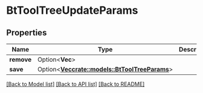 # BtToolTreeUpdateParams

## Properties

Name | Type | Description | Notes
------------ | ------------- | ------------- | -------------
**remove** | Option<**Vec<String>**> |  | [optional]
**save** | Option<[**Vec<crate::models::BtToolTreeParams>**](BTToolTreeParams.md)> |  | [optional]

[[Back to Model list]](../README.md#documentation-for-models) [[Back to API list]](../README.md#documentation-for-api-endpoints) [[Back to README]](../README.md)


